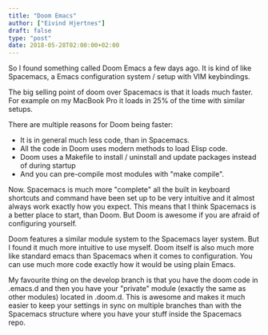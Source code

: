 ```yaml
---
title: "Doom Emacs"
author: ["Eivind Hjertnes"]
draft: false
type: "post"
date: 2018-05-28T02:00:00+02:00
---
```


So I found something called Doom Emacs a few days ago. It is kind of
like Spacemacs, a Emacs configuration system / setup with VIM
keybindings.

The big selling point of doom over Spacemacs is that it loads much
faster. For example on my MacBook Pro it loads in 25% of the time with
similar setups.

There are multiple reasons for Doom being faster:

-   It is in general much less code, than in Spacemacs.
-   All the code in Doom uses modern methods to load Elisp code.
-   Doom uses a Makefile to install / uninstall and update packages
    instead of during startup
-   And you can pre-compile most modules with "make compile".

Now. Spacemacs is much more "complete" all the built in keyboard
shortcuts and command have been set up to be very intuitive and it
almost always work exactly how you expect. This means that I think
Spacemacs is a better place to start, than Doom. But Doom is awesome if
you are afraid of configuring yourself.

Doom features a similar module system to the Spacemacs layer system. But
I found it much more intuitive to use myself. Doom itself is also much
more like standard emacs than Spacemacs when it comes to configuration.
You can use much more code exactly how it would be using plain Emacs.

My favourite thing on the develop branch is that you have the doom code
in .emacs.d and then you have your "private" module (exactly the same as
other modules) located in .doom.d. This is awesome and makes it much
easier to keep your settings in sync on multiple branches than with the
Spacemacs structure where you have your stuff inside the Spacemacs repo.
